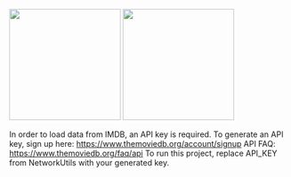 

<img src="http://i.imgur.com/249UVKa.jpg" width="200">  <img src="JBsMw9t.jpg" width="200">

In order to load data from IMDB, an API key is required. 
To generate an API key, sign up here: https://www.themoviedb.org/account/signup
API FAQ: https://www.themoviedb.org/faq/api
To run this project, replace API_KEY from NetworkUtils with your generated key.
